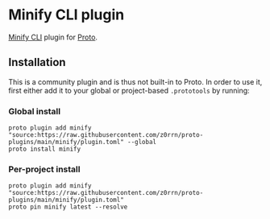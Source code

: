 # Minify CLI plugin

[Minify CLI](https://github.com/tdewolff/minify/tree/master/cmd/minify) plugin for [Proto](https://moonrepo.dev/proto).

## Installation

This is a community plugin and is thus not built-in to Proto. In order to use it, first either add it to your global or project-based `.prototools` by running:

### Global install

```shell
proto plugin add minify "source:https://raw.githubusercontent.com/z0rrn/proto-plugins/main/minify/plugin.toml" --global
proto install minify
```

### Per-project install

```shell
proto plugin add minify "source:https://raw.githubusercontent.com/z0rrn/proto-plugins/main/minify/plugin.toml"
proto pin minify latest --resolve
```

